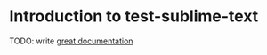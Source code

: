 # Introduction to test-sublime-text

TODO: write [great documentation](http://jacobian.org/writing/what-to-write/)
